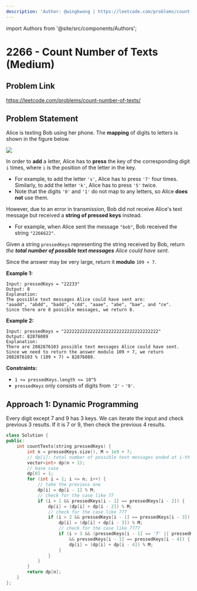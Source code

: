```yaml
---
description: 'Author: @wingkwong | https://leetcode.com/problems/count-number-of-texts/'
---
```


import Authors from '@site/src/components/Authors';

# 2266 - Count Number of Texts (Medium)

## Problem Link

https://leetcode.com/problems/count-number-of-texts/

## Problem Statement

Alice is texting Bob using her phone. The **mapping** of digits to letters is shown in the figure below.

![](https://assets.leetcode.com/uploads/2022/03/15/1200px-telephone-keypad2svg.png)

In order to **add** a letter, Alice has to **press** the key of the corresponding digit `i` times, where `i` is the position of the letter in the key.

* For example, to add the letter `'s'`, Alice has to press `'7'` four times. Similarly, to add the letter `'k'`, Alice has to press `'5'` twice.
* Note that the digits `'0'` and `'1'` do not map to any letters, so Alice **does not** use them.

However, due to an error in transmission, Bob did not receive Alice's text message but received a **string of pressed keys** instead.

* For example, when Alice sent the message `"bob"`, Bob received the string `"2266622"`.

Given a string `pressedKeys` representing the string received by Bob, return _the **total number of possible text messages** Alice could have sent_.

Since the answer may be very large, return it **modulo** `109 + 7`.



**Example 1:**

```
Input: pressedKeys = "22233"
Output: 8
Explanation:
The possible text messages Alice could have sent are:
"aaadd", "abdd", "badd", "cdd", "aaae", "abe", "bae", and "ce".
Since there are 8 possible messages, we return 8.
```

**Example 2:**

```
Input: pressedKeys = "222222222222222222222222222222222222"
Output: 82876089
Explanation:
There are 2082876103 possible text messages Alice could have sent.
Since we need to return the answer modulo 109 + 7, we return 2082876103 % (109 + 7) = 82876089.
```

**Constraints:**

* `1 <= pressedKeys.length <= 10^5`
* `pressedKeys` only consists of digits from `'2'` - `'9'`.

## Approach 1: Dynamic Programming

Every digit except 7 and 9 has 3 keys. We can iterate the input and check previous 3 results. If it is 7 or 9, then check the previous 4 results.

<Authors names="@wingkwong"/>

```cpp
class Solution {
public:
    int countTexts(string pressedKeys) {
        int n = pressedKeys.size(), M = 1e9 + 7;
        // dp[i]: total number of possible text messages ended at i-th character
        vector<int> dp(n + 1);
        // base case
        dp[0] = 1;
        for (int i = 1; i <= n; i++) {
            // take the previous one
            dp[i] = dp[i - 1] % M;
            // check for the case like 77
            if (i > 1 && pressedKeys[i - 1] == pressedKeys[i - 2]) {
                dp[i] = (dp[i] + dp[i - 2]) % M;
                // check for the case like 777
                if (i > 2 && pressedKeys[i - 1] == pressedKeys[i - 3]) {
                    dp[i] = (dp[i] + dp[i - 3]) % M;
                    // check for the case like 7777
                    if (i > 3 && (pressedKeys[i - 1] == '7' || pressedKeys[i - 1] == '9') 
                        && pressedKeys[i - 1] == pressedKeys[i - 4]) {
                        dp[i] = (dp[i] + dp[i - 4]) % M;
                    }
                }
            }
        }
        return dp[n];
    }
};
```
